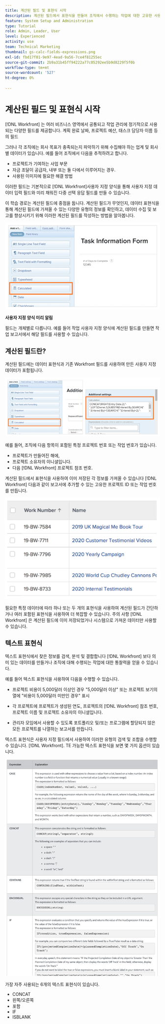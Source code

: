 ```yaml
---
title: 계산된 필드 및 표현식 시작
description: 계산된 필드에서 표현식을 만들어 조직에서 수행하는 작업에 대한 고유한 사용자 지정 데이터를 수집하는 방법을 알아봅니다.
feature: System Setup and Administration
type: Tutorial
role: Admin, Leader, User
level: Experienced
activity: use
team: Technical Marketing
thumbnail: gs-calc-fields-expressions.png
exl-id: fbd17f01-9e97-4ead-9a56-7ce4f81255ec
source-git-commit: 2b9a31b45ff94222a77c05292ee5b9d8229f5f0b
workflow-type: tm+mt
source-wordcount: '527'
ht-degree: 0%

---
```


# 계산된 필드 및 표현식 시작

<!-- **Note**: The expression examples shown are simple and some may be mitigated by fields already supplied by  . However, the examples are used to illustrate the foundational knowledge needed in order to build expressions in Workfront.-->

[!DNL Workfront] 는 여러 비즈니스 영역에서 공통되고 작업 관리에 정기적으로 사용되는 다양한 필드를 제공합니다. 계획 완료 날짜, 프로젝트 예산, 태스크 담당자 이름 등의 필드

그러나 각 조직에는 회사 목표가 충족되는지 파악하기 위해 수집해야 하는 업계 및 회사별 데이터가 있습니다. 예를 들어 조직에서 다음을 추적하려고 합니다.

* 프로젝트가 기여하는 사업 부문
* 자금 조달이 공급자, 내부 또는 둘 다에서 이루어지는 경우.
* 사용된 이미지에 필요한 해결 방법

이러한 필드는 기본적으로 [!DNL Workfront]사용자 지정 양식을 통해 사용자 지정 데이터 입력 필드와 미리 채워진 다중 선택 응답 필드를 만들 수 있습니다.

이 학습 경로는 계산된 필드에 중점을 둡니다. 계산된 필드가 무엇인지, 데이터 표현식을 통해 계산된 필드에 가져올 수 있는 다양한 유형의 정보를 확인하고, 데이터 수집 및 보고를 향상시키기 위해 이러한 계산된 필드를 작성하는 방법을 알아봅니다.

![리소스 관리 호출기 1대 설정](assets/GS01.png)

**사용자 지정 양식 미리 알림**

필드는 개체별로 다릅니다. 예를 들어 작업 사용자 지정 양식에 계산된 필드를 만들면 작업 보고서에서 해당 필드를 사용할 수 있습니다.

## 계산된 필드란?

계산된 필드에는 데이터 표현식과 기존 Workfront 필드를 사용하여 만든 사용자 지정 데이터가 포함됩니다.

![사용률 보고서가 있는 작업 로드 밸런서](assets/GS02.png)

예를 들어, 조직에 다음 항목이 포함된 특정 프로젝트 번호 또는 작업 번호가 있습니다.

* 프로젝트가 만들어진 해에,
* 프로젝트 소유자의 이니셜입니다.
* 다음 [!DNL Workfront] 프로젝트 참조 번호.


계산된 필드에서 표현식을 사용하여 이미 저장된 각 정보를 가져올 수 있습니다 [!DNL Workfront] 다음과 같이 보고서에 추가할 수 있는 고유한 프로젝트 ID 또는 작업 번호를 만듭니다.

![사용률 보고서가 있는 작업 로드 밸런서](assets/GS03.png)

필요한 특정 데이터에 따라 하나 또는 두 개의 표현식을 사용하여 계산된 필드가 간단하거나 여러 포함된 표현식을 사용하여 더 복잡할 수 있습니다. 주의 사항 [!DNL Workfront] 은 계산된 필드에 이미 저장되었거나 시스템으로 가져온 데이터만 사용할 수 있습니다.

## 텍스트 표현식

텍스트 표현식에서 찾은 정보를 검색, 분석 및 결합합니다 [!DNL Workfront] 보다 의미 있는 데이터를 만들거나 조직에 대해 수행되는 작업에 대한 통찰력을 얻을 수 있습니다.

예를 들어 텍스트 표현식을 사용하여 다음을 수행할 수 있습니다.

* 프로젝트 비용이 5,000달러 이상인 경우 &quot;5,000달러 이상&quot; 또는 프로젝트 보기의 열에 &quot;비용이 5,000달러 미만인 경우&quot; 표시

* 각 프로젝트에 프로젝트가 생성된 연도, 프로젝트의  [!DNL Workfront] 참조 번호, 프로젝트 이름 및 프로젝트 소유자의 이니셜입니다.

* 관리자 모임에서 사용할 수 있도록 포트폴리오 및/또는 프로그램에 할당되지 않은 모든 프로젝트를 나열하는 보고서를 만듭니다.

텍스트 표현식은 사용자 지정 필드에서 사용하여 이러한 유형의 검색 및 조합을 수행할 수 있습니다. [!DNL Workfront].
TE 가능한 텍스트 표현식을 보면 몇 가지 옵션이 있습니다.

![리소스 관리 호출기 1대 설정](assets/TE01.png)

가장 자주 사용되는 6개의 텍스트 표현식이 있습니다.

* CONCAT
* 왼쪽/오른쪽
* 포함
* IF
* ISBLANK